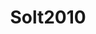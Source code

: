 ---
layout: redirect
title: Solt2010
loc: https://doi.org/10.1007/s11109-010-9106-0
output: html_document
---